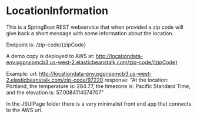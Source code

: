 # LocationInformation

This is a SpringBoot REST webservice that when provided a zip code will give back a short message with some information about the location.

Endpoint is: /zip-code/{zipCode}

A demo copy is deployed to AWS at: http://locationdata-env.pgpnspmcb3.us-west-2.elasticbeanstalk.com/zip-code/{zipCode}

Example:
url: http://locationdata-env.pgpnspmcb3.us-west-2.elasticbeanstalk.com/zip-code/97220
response: "At the location: Portland, the temperature is: 284.77, the timezone is: Pacific Standard Time, and the elevation is: 57.0084114074707"

In the JSUIPage folder there is a very minimalist front end app that connects to the AWS url.
